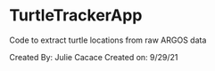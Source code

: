 # TurtleTrackerApp
Code to extract turtle locations from raw ARGOS data 

Created By: Julie Cacace
Created on: 9/29/21
